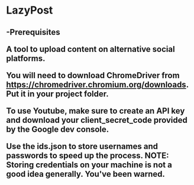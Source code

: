 # LazyPost

<h2>-Prerequisites<h/2>

A tool to upload content on alternative social platforms.

You will need to download ChromeDriver from https://chromedriver.chromium.org/downloads. Put it in your project folder.

To use Youtube, make sure to create an API key and download your client_secret_code provided by the Google dev console.

Use the ids.json to store usernames and passwords to speed up the process. NOTE: Storing credentials on your machine is not a good idea generally. You've been warned.



